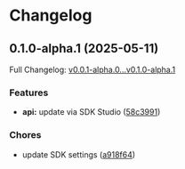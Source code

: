 # Changelog

## 0.1.0-alpha.1 (2025-05-11)

Full Changelog: [v0.0.1-alpha.0...v0.1.0-alpha.1](https://github.com/eesuhn/coingecko-typescript/compare/v0.0.1-alpha.0...v0.1.0-alpha.1)

### Features

* **api:** update via SDK Studio ([58c3991](https://github.com/eesuhn/coingecko-typescript/commit/58c399129d35ca69af2ce5584041cbb63c99e46b))


### Chores

* update SDK settings ([a918f64](https://github.com/eesuhn/coingecko-typescript/commit/a918f645b9f4a46ba940163a117341efe4e0d072))
